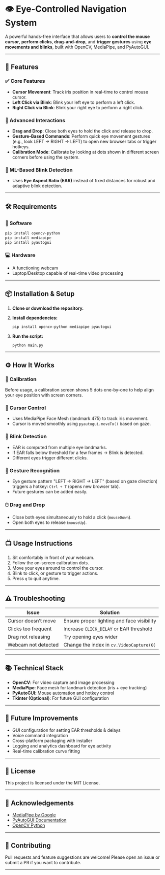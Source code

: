 # 👁️ Eye-Controlled Navigation System

A powerful hands-free interface that allows users to **control the mouse cursor**, **perform clicks**, **drag-and-drop**, and **trigger gestures** using **eye movements and blinks**, built with OpenCV, MediaPipe, and PyAutoGUI.

---

## 🚀 Features

### ✅ Core Features
- **Cursor Movement**: Track iris position in real-time to control mouse cursor.
- **Left Click via Blink**: Blink your left eye to perform a left click.
- **Right Click via Blink**: Blink your right eye to perform a right click.

### 🔁 Advanced Interactions
- **Drag and Drop**: Close both eyes to hold the click and release to drop.
- **Gesture-Based Commands**: Perform quick eye movement gestures (e.g., look LEFT → RIGHT → LEFT) to open new browser tabs or trigger hotkeys.
- **Calibration Mode**: Calibrate by looking at dots shown in different screen corners before using the system.

### 🤖 ML-Based Blink Detection
- Uses **Eye Aspect Ratio (EAR)** instead of fixed distances for robust and adaptive blink detection.

---

## 🛠️ Requirements

### 🔧 Software
```bash
pip install opencv-python
pip install mediapipe
pip install pyautogui
````

### 💻 Hardware

* A functioning webcam
* Laptop/Desktop capable of real-time video processing

---

## 📦 Installation & Setup

1. **Clone or download the repository.**
2. **Install dependencies:**

   ```bash
   pip install opencv-python mediapipe pyautogui
   ```
3. **Run the script:**

   ```bash
   python main.py
   ```

---

## ⚙️ How It Works

### 📌 Calibration

Before usage, a calibration screen shows 5 dots one-by-one to help align your eye position with screen corners.

### 🧠 Cursor Control

* Uses MediaPipe Face Mesh (landmark 475) to track iris movement.
* Cursor is moved smoothly using `pyautogui.moveTo()` based on gaze.

### 👀 Blink Detection

* EAR is computed from multiple eye landmarks.
* If EAR falls below threshold for a few frames → Blink is detected.
* Different eyes trigger different clicks.

### 🧠 Gesture Recognition

* Eye gesture pattern "LEFT → RIGHT → LEFT" (based on gaze direction) triggers a hotkey: `Ctrl + T` (opens new browser tab).
* Future gestures can be added easily.

### 🖱️ Drag and Drop

* Close both eyes simultaneously to hold a click (`mouseDown`).
* Open both eyes to release (`mouseUp`).

---

## 📺 Usage Instructions

1. Sit comfortably in front of your webcam.
2. Follow the on-screen calibration dots.
3. Move your eyes around to control the cursor.
4. Blink to click, or gesture to trigger actions.
5. Press `q` to quit anytime.

---

## ⚠️ Troubleshooting

| Issue               | Solution                                   |
| ------------------- | ------------------------------------------ |
| Cursor doesn’t move | Ensure proper lighting and face visibility |
| Clicks too frequent | Increase `CLICK_DELAY` or EAR threshold    |
| Drag not releasing  | Try opening eyes wider                     |
| Webcam not detected | Change the index in `cv.VideoCapture(0)`   |

---

## 📚 Technical Stack

* **OpenCV**: For video capture and image processing
* **MediaPipe**: Face mesh for landmark detection (iris + eye tracking)
* **PyAutoGUI**: Mouse automation and hotkey control
* **Tkinter (Optional)**: For future GUI configuration

---

## 🧠 Future Improvements

* GUI configuration for setting EAR thresholds & delays
* Voice command integration
* Cross-platform packaging with installer
* Logging and analytics dashboard for eye activity
* Real-time calibration curve fitting

---

## 📄 License

This project is licensed under the MIT License.

---

## 🙌 Acknowledgements

* [MediaPipe by Google](https://github.com/google/mediapipe)
* [PyAutoGUI Documentation](https://pyautogui.readthedocs.io/)
* [OpenCV Python](https://docs.opencv.org/)

---

## 🤝 Contributing

Pull requests and feature suggestions are welcome! Please open an issue or submit a PR if you want to contribute.

---
